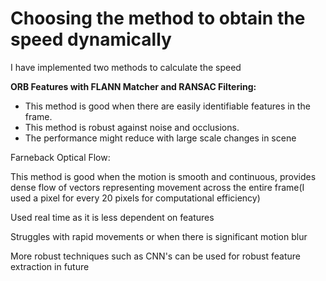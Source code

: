 # Choosing the method to obtain the speed dynamically
I have implemented two methods to calculate the speed

**ORB Features with FLANN Matcher and RANSAC Filtering:**
* This method is good when there are easily identifiable features in the frame.
* This method is robust against noise and occlusions.
* The performance might reduce with large scale changes in scene

Farneback Optical Flow:

This method is good when the motion is smooth and continuous, provides dense flow of vectors representing movement across the entire frame(I used a pixel for every 20 pixels for computational efficiency)

Used real time as it is less dependent on features

Struggles with rapid movements or when there is significant motion blur

More robust techniques such as CNN's can be used for robust feature extraction in future
	
